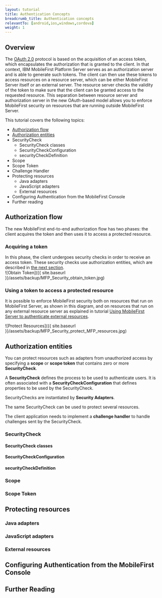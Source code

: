 ```yaml
---
layout: tutorial
title: Authentication Concepts
breadcrumb_title: Authentication concepts
relevantTo: [android,ios,windows,cordova]
weight: 1
---
```


## Overview

The [OAuth 2.0](http://oauth.net/) protocol is based on the acquisition of an access token, which encapsulates the authorization that is granted to the client. In that context, IBM MobileFirst Platform Server serves as an authorization server and is able to generate such tokens. The client can then use these tokens to access resources on a resource server, which can be either MobileFirst Server itself or an external server. The resource server checks the validity of the token to make sure that the client can be granted access to the requested resource. This separation between resource server and authorization server in the new OAuth-based model allows you to enforce MobileFirst security on resources that are running outside MobileFirst Server.

This tutorial covers the following topics:

*   [Authorization flow](#authorization-flow)
*   [Authorization entities](#authEntities)
  * SecurityCheck
    * SecurityCheck classes
    * SecurityCheckConfiguration
    * securityCheckDefinition
  * Scope
  * Scope Token
  * Challenge Handler
* Protecting resources
  * Java adapters
  * JavaScript adapters
  * External resources
* Configuring Authentication from the MobileFirst Console
* Further reading



## Authorization flow

The new MobileFirst end-to-end authorization flow has two phases: the client acquires the token and then uses it to access a protected resource.

### Acquiring a token

In this phase, the client undergoes security checks in order to receive an access token. These security checks use authorization entities, which are described in [the next section](#authEntities).  
![Obtain Token]({{ site.baseurl }}/assets/backup/MFP_Security_obtain_token.jpg)

### Using a token to access a protected resource

It is possible to enforce MobileFirst security both on resources that run on MobileFirst Server, as shown in this diagram, and on resources that run on any external resource server as explained in tutorial [Using MobileFirst Server to authenticate external resources](../../using-mobilefirst-server-authenticate-external-resources/ "Using the MobileFirst Server to authenticate external resources").

![Protect Resources]({{ site.baseurl }}/assets/backup/MFP_Security_protect_MFP_resources.jpg)

## Authorization entities
You can protect resources such as adapters from unauthorized access by specifying a **scope** or **scope token** that contains zero or more **SecurityCheck**.

A **SecurityCheck** defines the process to be used to authenticate users. It is often associated with a **SecurityCheckConfiguration** that defines properties to be used by the SecurityCheck.

SecurityChecks are instantiated by **Security Adapters**.

The same SecurityCheck can be used to protect several resources.

The client application needs to implement a **challenge handler** to handle challenges sent by the SecurityCheck.

### SecurityCheck

#### SecurityCheck classes

#### SecurityCheckConfiguration

#### securityCheckDefinition

### Scope

### Scope Token

## Protecting resources

### Java adapters

### JavaScript adapters

### External resources

## Configuring Authentication from the MobileFirst Console

## Further Reading
